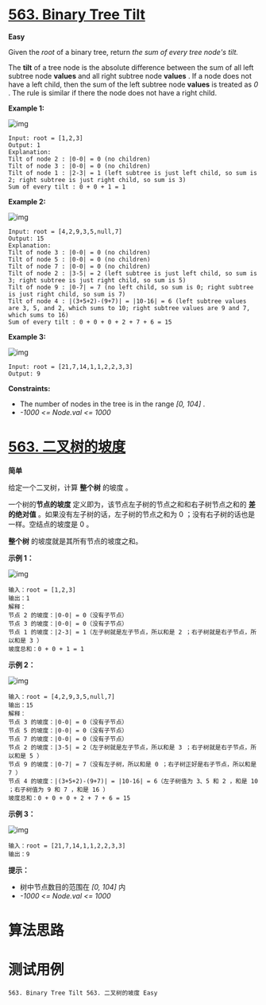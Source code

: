 # [563. Binary Tree Tilt][enTitle]

**Easy**

Given the  *root*  of a binary tree, return  *the sum of every tree node's tilt.* 

The **tilt**  of a tree node is the absolute difference between the sum of all left subtree node **values**  and all right subtree node **values** . If a node does not have a left child, then the sum of the left subtree node **values**  is treated as  *0* . The rule is similar if there the node does not have a right child.



**Example 1:** 

![img](https://assets.leetcode.com/uploads/2020/10/20/tilt1.jpg)

```
Input: root = [1,2,3]
Output: 1
Explanation: 
Tilt of node 2 : |0-0| = 0 (no children)
Tilt of node 3 : |0-0| = 0 (no children)
Tilt of node 1 : |2-3| = 1 (left subtree is just left child, so sum is 2; right subtree is just right child, so sum is 3)
Sum of every tilt : 0 + 0 + 1 = 1

```

**Example 2:** 

![img](https://assets.leetcode.com/uploads/2020/10/20/tilt2.jpg)

```
Input: root = [4,2,9,3,5,null,7]
Output: 15
Explanation: 
Tilt of node 3 : |0-0| = 0 (no children)
Tilt of node 5 : |0-0| = 0 (no children)
Tilt of node 7 : |0-0| = 0 (no children)
Tilt of node 2 : |3-5| = 2 (left subtree is just left child, so sum is 3; right subtree is just right child, so sum is 5)
Tilt of node 9 : |0-7| = 7 (no left child, so sum is 0; right subtree is just right child, so sum is 7)
Tilt of node 4 : |(3+5+2)-(9+7)| = |10-16| = 6 (left subtree values are 3, 5, and 2, which sums to 10; right subtree values are 9 and 7, which sums to 16)
Sum of every tilt : 0 + 0 + 0 + 2 + 7 + 6 = 15

```

**Example 3:** 

![img](https://assets.leetcode.com/uploads/2020/10/20/tilt3.jpg)

```
Input: root = [21,7,14,1,1,2,2,3,3]
Output: 9

```



**Constraints:** 

- The number of nodes in the tree is in the range  *[0, 104]* . 
-  *-1000 <= Node.val <= 1000* 


# [563. 二叉树的坡度][cnTitle]

**简单**

给定一个二叉树，计算 **整个树** 的坡度 。

一个树的**节点的坡度** 定义即为，该节点左子树的节点之和和右子树节点之和的 **差的绝对值** 。如果没有左子树的话，左子树的节点之和为 0 ；没有右子树的话也是一样。空结点的坡度是 0 。

**整个树**  的坡度就是其所有节点的坡度之和。



**示例 1：** 

![img](https://assets.leetcode.com/uploads/2020/10/20/tilt1.jpg)

```
输入：root = [1,2,3]
输出：1
解释：
节点 2 的坡度：|0-0| = 0（没有子节点）
节点 3 的坡度：|0-0| = 0（没有子节点）
节点 1 的坡度：|2-3| = 1（左子树就是左子节点，所以和是 2 ；右子树就是右子节点，所以和是 3 ）
坡度总和：0 + 0 + 1 = 1

```

**示例 2：** 

![img](https://assets.leetcode.com/uploads/2020/10/20/tilt2.jpg)

```
输入：root = [4,2,9,3,5,null,7]
输出：15
解释：
节点 3 的坡度：|0-0| = 0（没有子节点）
节点 5 的坡度：|0-0| = 0（没有子节点）
节点 7 的坡度：|0-0| = 0（没有子节点）
节点 2 的坡度：|3-5| = 2（左子树就是左子节点，所以和是 3 ；右子树就是右子节点，所以和是 5 ）
节点 9 的坡度：|0-7| = 7（没有左子树，所以和是 0 ；右子树正好是右子节点，所以和是 7 ）
节点 4 的坡度：|(3+5+2)-(9+7)| = |10-16| = 6（左子树值为 3、5 和 2 ，和是 10 ；右子树值为 9 和 7 ，和是 16 ）
坡度总和：0 + 0 + 0 + 2 + 7 + 6 = 15

```

**示例 3：** 

![img](https://assets.leetcode.com/uploads/2020/10/20/tilt3.jpg)

```
输入：root = [21,7,14,1,1,2,2,3,3]
输出：9

```



**提示：** 

- 树中节点数目的范围在  *[0, 104]*  内 
-  *-1000 <= Node.val <= 1000* 




# 算法思路

# 测试用例
```
563. Binary Tree Tilt 563. 二叉树的坡度 Easy
```

[enTitle]: https://leetcode.com/problems/binary-tree-tilt/
[cnTitle]: https://leetcode-cn.com/problems/binary-tree-tilt/
